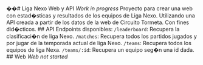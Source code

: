 ��#   L i g a   N e x o   W e b   y   A P I 
 
 
 
 * W o r k   i n   p r o g r e s s * 
 
 
 
 P r o y e c t o   p a r a   c r e a r   u n a   w e b   c o n   e s t a d � s t i c a s   y   r e s u l t a d o s   d e   l o s   e q u i p o s   d e   L i g a   N e x o .   U t i l i z a n d o   u n a   A P I   c r e a d a   a   p a r t i r   d e   l o s   d a t o s   d e   l a   w e b   d e   C i r c u i t o   T o r m e t a .   C o n   f i n e s   d i d � c t i c o s . 
 
 
 
 # #   A P I 
 
 
 
 E n d p o i n t s   d i s p o n i b l e s : 
 
 
 
 ` / l e a d e r b o a r d ` :   R e c u p e r a   l a   c l a s i f i c a c i � n   d e   l i g a   N e x o .     
 
 ` / m a t c h e s ` :   R e c u p e r a   t o d o s   l o s   p a r t i d o s   j u g a d o s   y   p o r   j u g a r   d e   l a   t e m p o r a d a   a c t u a l   d e   l i g a   N e x o .     
 
 ` / t e a m s ` :   R e c u p e r a   t o d o s   l o s   e q u i p o s   d e   l i g a   N e x a .     
 
 ` / t e a m s / : i d ` :   R e c u p e r a   u n   e q u i p o   s e g � n   u n a   i d   d a d a .     
 
 
 
 # #   W e b 
 
 
 
 * W e b   n o t   s t a r t e d * 
 
 
 
 
 
 
